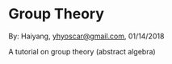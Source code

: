 # Group Theory

By: Haiyang, yhyoscar@gmail.com, 01/14/2018

A tutorial on group theory (abstract algebra)
